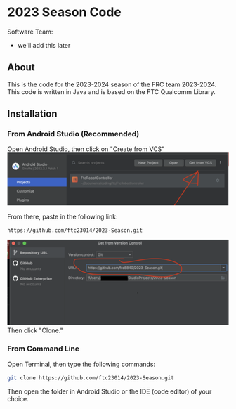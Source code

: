 # 2023 Season Code

Software Team:
- we'll add this later

## About

This is the code for the 2023-2024 season of the FRC team 2023-2024. This code is written in Java and is based on the FTC Qualcomm Library.

## Installation

### From Android Studio (Recommended)

Open Android Studio, then click on "Create from VCS"
![Get from VCS](https://github.com/ftc23014/2023-Season/blob/main/guide/images/get_from_vcs.png?raw=true)

From there, paste in the following link:
```bash
https://github.com/ftc23014/2023-Season.git
```

![Pasted Link](https://github.com/ftc23014/2023-Season/blob/main/guide/images/paste_in_link.png?raw=true)
Then click "Clone."

### From Command Line

Open Terminal, then type the following commands:

```bash
git clone https://github.com/ftc23014/2023-Season.git
```

Then open the folder in Android Studio or the IDE (code editor) of your choice.


